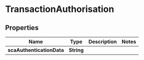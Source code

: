
# TransactionAuthorisation

## Properties
Name | Type | Description | Notes
------------ | ------------- | ------------- | -------------
**scaAuthenticationData** | **String** |  | 





